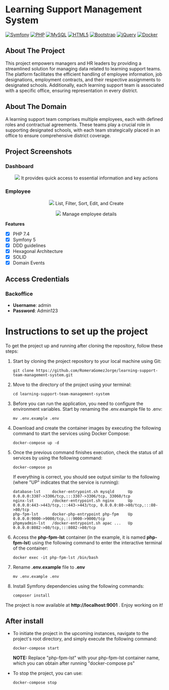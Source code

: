 
# Learning Support Management System
[![Symfony](https://img.shields.io/badge/symfony-%23000000.svg?style=for-the-badge&logo=symfony&logoColor=white)](https://symfony.com/)
[![PHP](https://img.shields.io/badge/php-%23777BB4.svg?style=for-the-badge&logo=php&logoColor=white)](https://www.php.net/)
[![MySQL](https://img.shields.io/badge/mysql-%2300f.svg?style=for-the-badge&logo=mysql&logoColor=white)](https://www.mysql.com/)
[![HTML5](https://img.shields.io/badge/html5-%23E34F26.svg?style=for-the-badge&logo=html5&logoColor=white)](https://developer.mozilla.org/en-US/docs/Web/Guide/HTML/HTML5)
[![Bootstrap](https://img.shields.io/badge/bootstrap-%23563D7C.svg?style=for-the-badge&logo=bootstrap&logoColor=white)](https://getbootstrap.com/)
[![jQuery](https://img.shields.io/badge/jquery-%230769AD.svg?style=for-the-badge&logo=jquery&logoColor=white)](https://jquery.com/)
[![Docker](https://img.shields.io/badge/docker-%230db7ed.svg?style=for-the-badge&logo=docker&logoColor=white)](https://www.docker.com/)

## About The Project

This project empowers managers and HR leaders by providing a streamlined solution for managing data related to learning support teams. The platform facilitates the efficient handling of employee information, job designations, employment contracts, and their respective assignments to designated schools. Additionally, each learning support team is associated with a specific office, ensuring representation in every district.

## About The Domain

A learning support team comprises multiple employees, each with defined roles and contractual agreements. These teams play a crucial role in supporting designated schools, with each team strategically placed in an office to ensure comprehensive district coverage.

## Project Screenshots

### Dashboard
<p align="center">
  <img src="https://i.imgur.com/Eu1UCFw.png/6K7Tixx.png" />
  It provides quick access to essential information and key actions
</p>

### Employee
<p align="center">
  <img src="https://i.imgur.com/x6jZItr.png" />
  List, Filter, Sort, Edit, and Create
</p>
<p align="center">
  <img src="https://i.imgur.com/x6jZItr.png" />
  Manage employee details
</p>



**Features**

- [x] PHP 7.4
- [x] Symfony 5
- [x] DDD guidelines
- [x] Hexagonal Architecture
- [x] SOLID
- [x] Domain Events

## Access Credentials

### Backoffice

- **Username**: admin
- **Password**: Admin123

# Instructions to set up the project

To get the project up and running after cloning the repository, follow these steps:


1. Start by cloning the project repository to your local machine using Git:
    ```    
   git clone https://github.com/RomeraGomezJorge/learning-support-team-management-system.git
   ```

2. Move to the directory of the project using your terminal:
    ```    
   cd learning-support-team-management-system
   ```   

3. Before you can run the application, you need to configure the environment variables. Start by renaming the .env.example file to .env:
    ```
    mv .env.example .env
    ```
4. Download and create the container images by executing the following command to start the services using Docker Compose:
    ```
    docker-compose up -d
    ```
5. Once the previous command finishes execution, check the status of all services by using the following command:
    ```
    docker-compose ps
    ```
   If everything is correct, you should see output similar to the following (where "UP" indicates that the service is running):
    ```
    database-lst     docker-entrypoint.sh mysqld      Up      0.0.0.0:3307->3306/tcp,:::3307->3306/tcp, 33060/tcp                   
    nginx-lst        /docker-entrypoint.sh nginx      Up      0.0.0.0:443->443/tcp,:::443->443/tcp, 0.0.0.0:80->80/tcp,:::80->80/tcp
    php-fpm-lst      docker-php-entrypoint php-fpm    Up      0.0.0.0:9000->9000/tcp,:::9000->9000/tcp                              
    phpmyadmin-lst   /docker-entrypoint.sh apac ...   Up      0.0.0.0:8082->80/tcp,:::8082->80/tcp        
    ```
6. Access the **php-fpm-lst** container (in the example, it is named **php-fpm-lst**)  using the following command to enter the interactive terminal of the container:
     ```
     docker exec -it php-fpm-lst /bin/bash
    ```

7. Rename **.env.example** file to **.env**
    ```
    mv .env.example .env
    ```

8. Install Symfony dependencies using the following commands:
    ```
    composer install
    ```

The project is now available at <b>http://localhost:9001</b> . Enjoy working on it!


## After install
- To initiate the project in the upcoming instances, navigate to the project's root directory, and simply execute the following command:
    ```
    docker-compose start
    ```
  <b>NOTE:</b> Replace "php-fpm-lst" with your php-fpm-lst container name, which you can obtain after running "docker-compose ps"

- To stop the project, you can use:
    ```
    docker-compose stop
    ``` 
